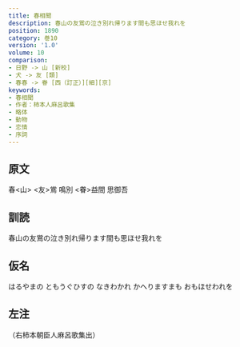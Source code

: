 ```yaml
---
title: 春相聞
description: 春山の友鴬の泣き別れ帰ります間も思ほせ我れを
position: 1890
category: 巻10
version: '1.0'
volume: 10
comparison:
- 日野 -> 山 [新校]
- 犬 -> 友 [類]
- 春春 -> 眷 [西（訂正）][細][京]
keywords:
- 春相聞
- 作者：柿本人麻呂歌集
- 略体
- 動物
- 恋情
- 序詞
---
```


## 原文

春<山> <友>鴬 鳴別 <眷>益間 思御吾

## 訓読

春山の友鴬の泣き別れ帰ります間も思ほせ我れを

## 仮名

はるやまの ともうぐひすの なきわかれ かへりますまも おもほせわれを

## 左注

（右柿本朝臣人麻呂歌集出）

